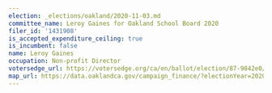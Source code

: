 ```yaml
---
election: _elections/oakland/2020-11-03.md
committee_name: Leroy Gaines for Oakland School Board 2020
filer_id: '1431908'
is_accepted_expenditure_ceiling: true
is_incumbent: false
name: Leroy Gaines
occupation: Non-profit Director
votersedge_url: https://votersedge.org/ca/en/ballot/election/87-9842e0/address/null/zip/94610/contests/contest/21297/candidate/151501?&date=2020-11-03
map_url: https://data.oaklandca.gov/campaign_finance/?electionYear=2020&candidates=COAK-155194&since=2019-01-01&until=2020-10-23
---
```


